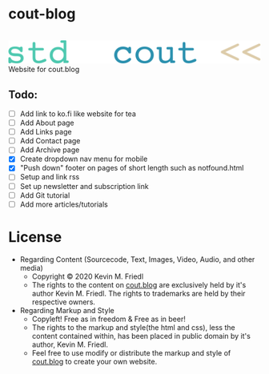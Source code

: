 # cout-blog
<br>
<img src="images/stdcout.svg" max-width="800px" style="background-color:1e1e1e !important;"/>
<br>
Website for cout.blog

## Todo:
- [ ] Add link to ko.fi like website for tea
- [ ] Add About page
- [ ] Add Links page
- [ ] Add Contact page
- [ ] Add Archive page
- [x] Create dropdown nav menu for mobile
- [x] "Push down" footer on pages of short length such as notfound.html
- [ ] Setup and link rss
- [ ] Set up newsletter and subscription link
- [ ] Add Git tutorial
- [ ] Add more articles/tutorials

# License
- Regarding Content (Sourcecode, Text, Images, Video, Audio, and other media)
  - Copyright © 2020 Kevin M. Friedl
  - The rights to the content on [cout.blog](http://www.cout.blog) are exclusively held by it's author Kevin M. Friedl. The rights to trademarks are held by their respective owners.
- Regarding Markup and Style
  - Copyleft! Free as in freedom & Free as in beer!
  - The rights to the markup and style(the html and css), less the content contained within, has been placed in public domain by it's author, Kevin M. Friedl.
  - Feel free to use modify or distribute the markup and style of [cout.blog](http://www.cout.blog) to create your own website.


